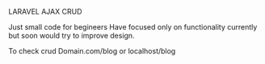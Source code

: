 LARAVEL AJAX CRUD

Just small code for begineers 
Have focused only on functionality currently but soon would try to improve design.

To check crud 
Domain.com/blog or localhost/blog 

